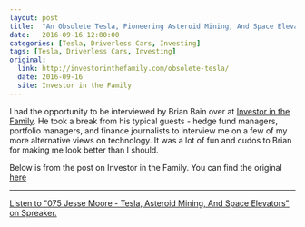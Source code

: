 ```yaml
---
layout: post
title:  "An Obsolete Tesla, Pioneering Asteroid Mining, And Space Elevators"
date:   2016-09-16 12:00:00
categories: [Tesla, Driverless Cars, Investing]
tags: [Tesla, Driverless Cars, Investing]
original:
  link: http://investorinthefamily.com/obsolete-tesla/
  date: 2016-09-16
  site: Investor in the Family
---
```

I had the opportunity to be interviewed by Brian Bain over at [Investor in the Family](http://investorinthefamily.com/introduction/). He took a break from his typical guests - hedge fund managers, portfolio managers, and finance journalists to interview me on a few of my more alternative views on technology. It was a lot of fun and cudos to Brian for making me look better than I should.

Below is from the post on Investor in the Family. You can find the original [here](http://investorinthefamily.com/obsolete-tesla/bb)

***
<a class="spreaker-player" href="https://www.spreaker.com/user/8436901/075-jesse-moore-tesla-asteroid-mining-an" data-resource="episode_id=9213732" data-theme="dark" data-autoplay="false" data-playlist="false" data-width="100%" data-height="200px">Listen to "075 Jesse Moore - Tesla, Asteroid Mining, And Space Elevators" on Spreaker.</a><script async src="https://widget.spreaker.com/widgets.js"></script>
